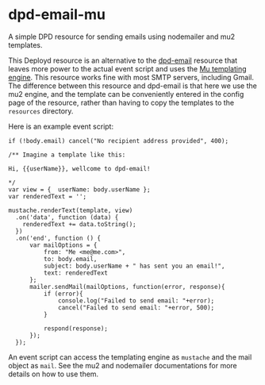 dpd-email-mu
=========

A simple DPD resource for sending emails using nodemailer and mu2 templates.

This Deployd resource is an alternative to the [dpd-email](https://github.com/deployd/dpd-email) resource that leaves more power to the actual event script and uses the [Mu templating engine](https://github.com/raycmorgan/Mu). This resource works fine with most SMTP servers, including Gmail. The difference between this resource and dpd-email is that here we use the mu2 engine, and the template can be conveniently entered in the config page of the resource, rather than having to copy the templates to the `resources` directory.

Here is an example event script:

```node
if (!body.email) cancel("No recipient address provided", 400);

/** Imagine a template like this:

Hi, {{userName}}, wellcome to dpd-email!

*/
var view = {  userName: body.userName };
var renderedText = '';

mustache.renderText(template, view)
  .on('data', function (data) {
    renderedText += data.toString();
  })
  .on('end', function () {
      var mailOptions = {
          from: "Me <me@me.com>",
          to: body.email,
          subject: body.userName + " has sent you an email!",
          text: renderedText
      };
      mailer.sendMail(mailOptions, function(error, response){
          if (error){
              console.log("Failed to send email: "+error);
              cancel("Failed to send email: "+error, 500);
          }
      
          respond(response);
      });
  });
```

An event script can access the templating engine as `mustache` and the mail object as `mail`. See the mu2 and nodemailer documentations for more details on how to use them.

